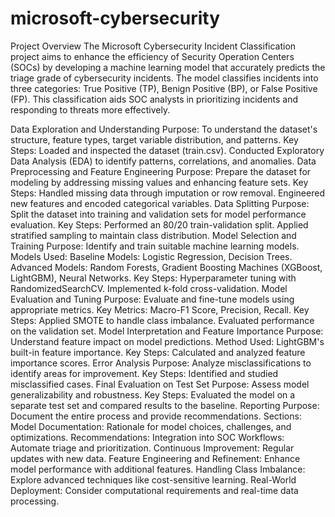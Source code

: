 # microsoft-cybersecurity

Project Overview
The Microsoft Cybersecurity Incident Classification project aims to enhance the efficiency of Security Operation Centers (SOCs) by developing a machine learning model that accurately predicts the triage grade of cybersecurity incidents. The model classifies incidents into three categories: True Positive (TP), Benign Positive (BP), or False Positive (FP). This classification aids SOC analysts in prioritizing incidents and responding to threats more effectively.

Data Exploration and Understanding
Purpose: To understand the dataset's structure, feature types, target variable distribution, and patterns.
Key Steps:
Loaded and inspected the dataset (train.csv).
Conducted Exploratory Data Analysis (EDA) to identify patterns, correlations, and anomalies.
Data Preprocessing and Feature Engineering
Purpose: Prepare the dataset for modeling by addressing missing values and enhancing feature sets.
Key Steps:
Handled missing data through imputation or row removal.
Engineered new features and encoded categorical variables.
Data Splitting
Purpose: Split the dataset into training and validation sets for model performance evaluation.
Key Steps:
Performed an 80/20 train-validation split.
Applied stratified sampling to maintain class distribution.
Model Selection and Training
Purpose: Identify and train suitable machine learning models.
Models Used:
Baseline Models: Logistic Regression, Decision Trees.
Advanced Models: Random Forests, Gradient Boosting Machines (XGBoost, LightGBM), Neural Networks.
Key Steps:
Hyperparameter tuning with RandomizedSearchCV.
Implemented k-fold cross-validation.
Model Evaluation and Tuning
Purpose: Evaluate and fine-tune models using appropriate metrics.
Key Metrics:
Macro-F1 Score, Precision, Recall.
Key Steps:
Applied SMOTE to handle class imbalance.
Evaluated performance on the validation set.
Model Interpretation and Feature Importance
Purpose: Understand feature impact on model predictions.
Method Used: LightGBM's built-in feature importance.
Key Steps:
Calculated and analyzed feature importance scores.
Error Analysis
Purpose: Analyze misclassifications to identify areas for improvement.
Key Steps:
Identified and studied misclassified cases.
Final Evaluation on Test Set
Purpose: Assess model generalizability and robustness.
Key Steps:
Evaluated the model on a separate test set and compared results to the baseline.
Reporting
Purpose: Document the entire process and provide recommendations.
Sections:
Model Documentation: Rationale for model choices, challenges, and optimizations.
Recommendations:
Integration into SOC Workflows: Automate triage and prioritization.
Continuous Improvement: Regular updates with new data.
Feature Engineering and Refinement: Enhance model performance with additional features.
Handling Class Imbalance: Explore advanced techniques like cost-sensitive learning.
Real-World Deployment: Consider computational requirements and real-time data processing.

